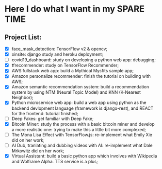 # Here I do what I want in my SPARE TIME  

## Project List:  
- [x] face_mask_detection: TensorFlow v2 & opencv;  
- [x] xinsite: django study and heroku deployment;  
- [ ] covid19_dashboard: study on developing a python web app: debugging;  
- [x] tfrecommender: study on TensorFlow Recommender;  
- [x] AWS fullstack web app: build a Mythical Mysfits sample app;  
- [x] Amazon personalize recommender: finish the tutorial on building with AWS;  
- [x] Amazon semantic recommendation system: build a recommendation system by using NTM (Neural Topic Model) and KNN (K-Nearest Neighbor);  
- [x] Python microservice web app: build a web app using python as the backend devlopment language (framework is django-rest), and REACT for the frontend: tutorial finished;  
- [ ] Deep Fakes: get familiar with Deep Fake;    
- [x] Bitcoin Miner: study the process with a basic bitcoin miner and develop a more realistic one: trying to make this a little bit more complexed;  
- [ ] The Mona Lisa Effect with TensorFlow.js: re-implement what Emily Xie did on her work;  
- [ ] AI Dub, tranlating and dubbing videos with AI: re-implement what Dale Mrkowitz did on her work;
- [x] Virtual Assistant: build a basic python app which involves with Wikipedia and Wolframe Alpha. TTS service is a plus;    
